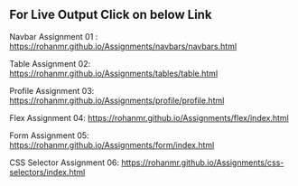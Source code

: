 ## For Live Output Click on below Link
Navbar Assignment 01 :
https://rohanmr.github.io/Assignments/navbars/navbars.html

Table Assignment 02:
https://rohanmr.github.io/Assignments/tables/table.html

Profile Assignment 03:
https://rohanmr.github.io/Assignments/profile/profile.html

Flex Assignment 04:
https://rohanmr.github.io/Assignments/flex/index.html

Form Assignment 05:
https://rohanmr.github.io/Assignments/form/index.html

CSS Selector Assignment 06:
https://rohanmr.github.io/Assignments/css-selectors/index.html
